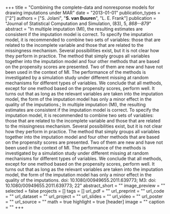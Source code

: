 +++
title = "Combining the complete-data and nonresponse models for drawing imputations under MAR"
date = "2013-01-01"
publication_types = ["2"]
authors = ["S. Jolani", "**S. van Buuren**", "L. E. Frank"]
publication = "Journal of Statistical Computation and Simulation, (83), 5, _868--879_"
abstract = "In multiple imputation (MI), the resulting estimates are consistent if the imputation model is correct. To specify the imputation model, it is recommended to combine two sets of variables: those that are related to the incomplete variable and those that are related to the missingness mechanism. Several possibilities exist, but it is not clear how they perform in practice. The method that simply groups all variables together into the imputation model and four other methods that are based on the propensity scores are presented. Two of them are new and have not been used in the context of MI. The performance of the methods is investigated by a simulation study under different missing at random mechanisms for different types of variables. We conclude that all methods, except for one method based on the propensity scores, perform well. It turns out that as long as the relevant variables are taken into the imputation model, the form of the imputation model has only a minor effect in the quality of the imputations.; In multiple imputation (MI), the resulting estimates are consistent if the imputation model is correct. To specify the imputation model, it is recommended to combine two sets of variables: those that are related to the incomplete variable and those that are related to the missingness mechanism. Several possibilities exist, but it is not clear how they perform in practice. The method that simply groups all variables together into the imputation model and four other methods that are based on the propensity scores are presented. Two of them are new and have not been used in the context of MI. The performance of the methods is investigated by a simulation study under different missing at random mechanisms for different types of variables. We conclude that all methods, except for one method based on the propensity scores, perform well. It turns out that as long as the relevant variables are taken into the imputation model, the form of the imputation model has only a minor effect in the quality of the imputations. doi: 10.1080/00949655.2011.639773; M3: doi: 10.1080/00949655.2011.639773; 22"
abstract_short = ""
image_preview = ""
selected = false
projects = []
tags = []
url_pdf = ""
url_preprint = ""
url_code = ""
url_dataset = ""
url_project = ""
url_slides = ""
url_video = ""
url_poster = ""
url_source = ""
math = true
highlight = true
[header]
image = ""
caption = ""
+++
